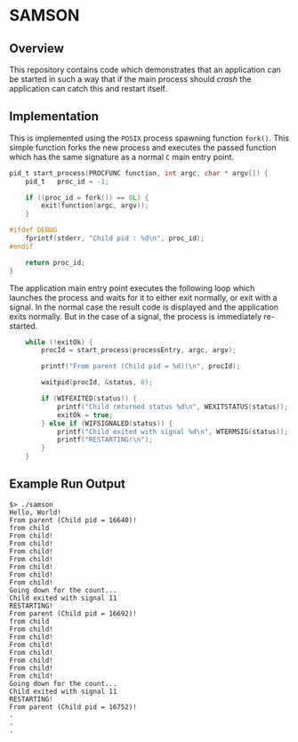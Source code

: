 # SAMSON

## Overview

This repository contains code which demonstrates that an application can be started in such a way that if the main process should *crash* the application can catch this and restart itself.

## Implementation

This is implemented using the `POSIX` process spawning function `fork()`. This simple function forks the new process and executes the passed function which has the same signature as a normal `C` main entry point.

```c
pid_t start_process(PROCFUNC function, int argc, char * argv[]) {
    pid_t   proc_id = -1;

    if ((proc_id = fork()) == 0L) {
        exit(function(argc, argv));
    }

#ifdef DEBUG
    fprintf(stderr, "Child pid : %d\n", proc_id);
#endif

    return proc_id;
}
```

The application main entry point executes the following loop which launches the process and waits for it to either exit normally, or exit with a signal. In the normal case the result code is displayed and the application exits normally. But in the case of a signal, the process is immediately re-started.

```c
    while (!exitOk) {
        procId = start_process(processEntry, argc, argv);

        printf("From parent (Child pid = %d)!\n", procId);

        waitpid(procId, &status, 0);

        if (WIFEXITED(status)) {
            printf("Child returned status %d\n", WEXITSTATUS(status));
            exitOk = true;
        } else if (WIFSIGNALED(status)) {
            printf("Child exited with signal %d\n", WTERMSIG(status));
            printf("RESTARTING!\n");
        }
    }
```
## Example Run Output

```shell script
$> ./samson 
Hello, World!
From parent (Child pid = 16640)!
from child
From child!
From child!
From child!
From child!
From child!
From child!
From child!
Going down for the count...
Child exited with signal 11
RESTARTING!
From parent (Child pid = 16692)!
from child
From child!
From child!
From child!
From child!
From child!
From child!
From child!
Going down for the count...
Child exited with signal 11
RESTARTING!
From parent (Child pid = 16752)!
.
.
.
```
